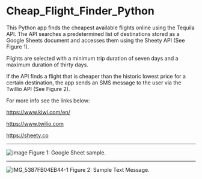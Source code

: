 # Cheap_Flight_Finder_Python


This Python app finds the cheapest available flights online using the Tequila API. The API searches a predetermined list of destinations stored as a Google Sheets document and accesses them using the Sheety API (See Figure 1).

Flights are selected with a minimum trip duration of seven days and a maximum duration of thirty days.

If the API finds a flight that is cheaper than the historic lowest price for a certain destination, the app sends an SMS message to the user via the Twillio API (See Figure 2).



For more info see the links below:

https://www.kiwi.com/en/

https://www.twilio.com

https://sheety.co


***

![image](https://user-images.githubusercontent.com/76194492/183331367-d112e853-7d4d-4e4f-a4b0-7c25d462a84d.png)
Figure 1: Google Sheet sample.

***

![IMG_5387FB04EB44-1](https://user-images.githubusercontent.com/76194492/183343141-3dae83f3-4762-4a49-81de-0b4c36176d0a.jpeg)
Figure 2: Sample Text Message.
